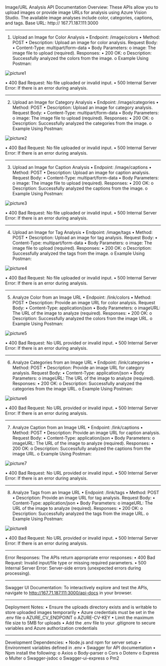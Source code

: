 Image/URL Analysis API Documentation
Overview:
These APIs allow you to upload images or provide image URLs for analysis using Azure Vision Studio. The available image analyses include color, categories, captions, and tags.
Base URL:
http:// 167.71.187.111:3000
________________________________________
1. Upload an Image for Color Analysis
•	Endpoint: /image/colors
•	Method: POST
•	Description: Upload an image for color analysis.
Request Body:
•	Content-Type: multipart/form-data
•	Body Parameters:
o	image: The image file to upload (required).
Responses:
•	200 OK:
o	Description: Successfully analyzed the colors from the image.
o	Example Using Postman:

![picture1](https://github.com/user-attachments/assets/202e5dae-83a6-4e09-b163-9c2cfff69b8b)
 
•	400 Bad Request: No file uploaded or invalid input.
•	500 Internal Server Error: If there is an error during analysis.
________________________________________
2. Upload an Image for Category Analysis
•	Endpoint: /image/categories
•	Method: POST
•	Description: Upload an image for category analysis.
Request Body:
•	Content-Type: multipart/form-data
•	Body Parameters:
o	image: The image file to upload (required).
Responses:
•	200 OK:
o	Description: Successfully analyzed the categories from the image.
o	Example Using Postman:

![picture2](https://github.com/user-attachments/assets/0e9c9e72-c3a7-42bb-9459-2ca4da2d5814)

•	400 Bad Request: No file uploaded or invalid input.
•	500 Internal Server Error: If there is an error during analysis.
________________________________________
3. Upload an Image for Caption Analysis
•	Endpoint: /image/captions
•	Method: POST
•	Description: Upload an image for caption analysis.
Request Body:
•	Content-Type: multipart/form-data
•	Body Parameters:
o	image: The image file to upload (required).
Responses:
•	200 OK:
o	Description: Successfully analyzed the captions from the image.
o	Example Using Postman:

![picture3](https://github.com/user-attachments/assets/e4e4434b-2a26-4d62-bee0-f6633135fff2)
 
•	400 Bad Request: No file uploaded or invalid input.
•	500 Internal Server Error: If there is an error during analysis.
________________________________________
4. Upload an Image for Tag Analysis
•	Endpoint: /image/tags
•	Method: POST
•	Description: Upload an image for tag analysis.
Request Body:
•	Content-Type: multipart/form-data
•	Body Parameters:
o	image: The image file to upload (required).
Responses:
•	200 OK:
o	Description: Successfully analyzed the tags from the image.
o	Example Using Postman:

![picture4](https://github.com/user-attachments/assets/4ab1e645-16e9-4f8e-9077-d6510e4719ef)
 
•	400 Bad Request: No file uploaded or invalid input.
•	500 Internal Server Error: If there is an error during analysis.
________________________________________
5. Analyze Color from an Image URL
•	Endpoint: /link/colors
•	Method: POST
•	Description: Provide an image URL for color analysis.
Request Body:
•	Content-Type: application/json
•	Body Parameters:
o	imageURL: The URL of the image to analyze (required).
Responses:
•	200 OK:
o	Description: Successfully analyzed the colors from the image URL.
o	Example Using Postman:

![picture5](https://github.com/user-attachments/assets/46cf978c-1be7-4519-a784-1e605d68da88)

•	400 Bad Request: No URL provided or invalid input.
•	500 Internal Server Error: If there is an error during analysis.
________________________________________
6. Analyze Categories from an Image URL
•	Endpoint: /link/categories
•	Method: POST
•	Description: Provide an image URL for category analysis.
Request Body:
•	Content-Type: application/json
•	Body Parameters:
o	imageURL: The URL of the image to analyze (required).
Responses:
•	200 OK:
o	Description: Successfully analyzed the categories from the image URL.
o	Example Using Postman:

![picture6](https://github.com/user-attachments/assets/4c54c173-07a1-4e37-86e3-c925fe1fac80)

•	400 Bad Request: No URL provided or invalid input.
•	500 Internal Server Error: If there is an error during analysis.
________________________________________
7. Analyze Caption from an Image URL
•	Endpoint: /link/captions
•	Method: POST
•	Description: Provide an image URL for caption analysis.
Request Body:
•	Content-Type: application/json
•	Body Parameters:
o	imageURL: The URL of the image to analyze (required).
Responses:
•	200 OK:
o	Description: Successfully analyzed the captions from the image URL.
o	Example Using Postman:

![picture7](https://github.com/user-attachments/assets/c0713773-a9a6-410e-aa5f-f6cc8fd856db)

•	400 Bad Request: No URL provided or invalid input.
•	500 Internal Server Error: If there is an error during analysis.
________________________________________
8. Analyze Tags from an Image URL
•	Endpoint: /link/tags
•	Method: POST
•	Description: Provide an image URL for tag analysis.
Request Body:
•	Content-Type: application/json
•	Body Parameters:
o	imageURL: The URL of the image to analyze (required).
Responses:
•	200 OK:
o	Description: Successfully analyzed the tags from the image URL.
o	Example Using Postman:

![picture8](https://github.com/user-attachments/assets/6937e8ab-10e3-41ac-95e3-bcab25a46a38)

•	400 Bad Request: No URL provided or invalid input.
•	500 Internal Server Error: If there is an error during analysis.
________________________________________
Error Responses:
The APIs return appropriate error responses:
•	400 Bad Request: Invalid input/file type or missing required parameters.
•	500 Internal Server Error: Server-side errors (unexpected errors during processing).
________________________________________
Swagger UI Documentation:
To interactively explore and test the APIs, navigate to http://167.71.187.111:3000/api-docs in your browser.
________________________________________
Deployment Notes:
•	Ensure the uploads directory exists and is writable to store uploaded images temporarily
•	Azure credentials must be set in the .env file
o	AZURE_CV_ENDPOINT
o	AZURE-CV-KEY
•	Limit the maximum file size to 5MB for uploads
•	Add the .env file to your .gitignore to secure variables and Azure authorization credentials
________________________________________
Development Dependencies:
•	Node.js and npm for server setup
•	Environment variables defined in .env
•	Swagger for API documentation
•	Npm install the following:
o	Axios
o	Body-parser
o	Cors
o	Dotenv
o	Express
o	Multer
o	Swagger-jsdoc
o	Swagger-ui-express
o	Pm2
